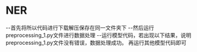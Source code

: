 # NER
--首先将所以代码进行下载解压保存在同一文件夹下
--然后运行preprocessing_1.py文件进行数据处理
--运行模型代码，若出现以下结果，说明preprocessing_1.py文件没有错误，数据处理成功。
再运行其他模型代码即可
